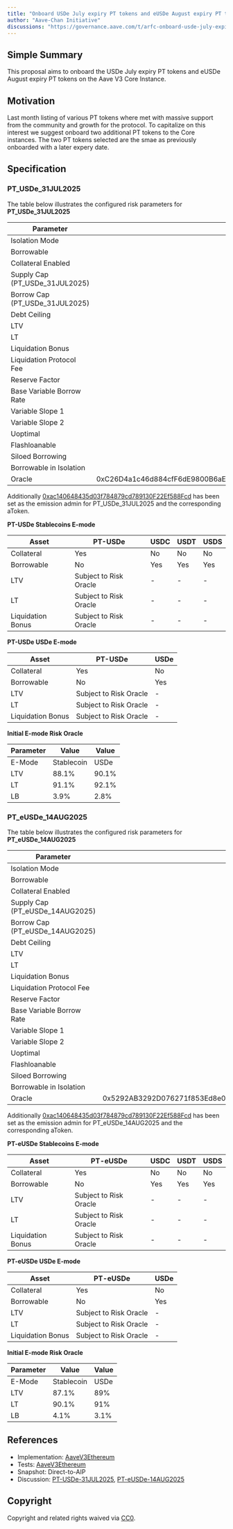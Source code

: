 ```yaml
---
title: "Onboard USDe July expiry PT tokens and eUSDe August expiry PT tokens on V3 Core"
author: "Aave-Chan Initiative"
discussions: "https://governance.aave.com/t/arfc-onboard-usde-july-expiry-pt-tokens-on-aave-v3-core-instance/22041"
---
```


## Simple Summary

This proposal aims to onboard the USDe July expiry PT tokens and eUSDe August expiry PT tokens on the Aave V3 Core Instance.

## Motivation

Last month listing of various PT tokens where met with massive support from the community and growth for the protocol. To capitalize on this interest we suggest onboard two additional PT tokens to the Core instances. The two PT tokens selected are the smae as previously onboarded with a later expery date.

## Specification

### PT_USDe_31JUL2025

The table below illustrates the configured risk parameters for **PT_USDe_31JUL2025**

| Parameter                      |                                      Value |
| ------------------------------ | -----------------------------------------: |
| Isolation Mode                 |                                      false |
| Borrowable                     |                                   DISABLED |
| Collateral Enabled             |                                       true |
| Supply Cap (PT_USDe_31JUL2025) |                                 40,000,000 |
| Borrow Cap (PT_USDe_31JUL2025) |                                          1 |
| Debt Ceiling                   |                                      USD 0 |
| LTV                            |                                     0.05 % |
| LT                             |                                      0.1 % |
| Liquidation Bonus              |                                      7.5 % |
| Liquidation Protocol Fee       |                                       10 % |
| Reserve Factor                 |                                       45 % |
| Base Variable Borrow Rate      |                                        0 % |
| Variable Slope 1               |                                       10 % |
| Variable Slope 2               |                                      300 % |
| Uoptimal                       |                                       45 % |
| Flashloanable                  |                                    ENABLED |
| Siloed Borrowing               |                                   DISABLED |
| Borrowable in Isolation        |                                   DISABLED |
| Oracle                         | 0xC26D4a1c46d884cfF6dE9800B6aE7A8Cf48B4Ff8 |

Additionally [0xac140648435d03f784879cd789130F22Ef588Fcd](https://etherscan.io/address/0xac140648435d03f784879cd789130F22Ef588Fcd) has been set as the emission admin for PT_USDe_31JUL2025 and the corresponding aToken.

**PT-USDe Stablecoins E-mode**

| **Asset**         | **PT-USDe**            | **USDC** | **USDT** | **USDS** |
| ----------------- | ---------------------- | -------- | -------- | -------- |
| Collateral        | Yes                    | No       | No       | No       |
| Borrowable        | No                     | Yes      | Yes      | Yes      |
| LTV               | Subject to Risk Oracle | -        | -        | -        |
| LT                | Subject to Risk Oracle | -        | -        | -        |
| Liquidation Bonus | Subject to Risk Oracle | -        | -        | -        |

**PT-USDe USDe E-mode**

| **Asset**         | **PT-USDe**            | **USDe** |
| ----------------- | ---------------------- | -------- |
| Collateral        | Yes                    | No       |
| Borrowable        | No                     | Yes      |
| LTV               | Subject to Risk Oracle | -        |
| LT                | Subject to Risk Oracle | -        |
| Liquidation Bonus | Subject to Risk Oracle | -        |

**Initial E-mode Risk Oracle**

| Parameter | Value      | Value |
| --------- | ---------- | ----- |
| E-Mode    | Stablecoin | USDe  |
| LTV       | 88.1%      | 90.1% |
| LT        | 91.1%      | 92.1% |
| LB        | 3.9%       | 2.8%  |

### PT_eUSDe_14AUG2025

The table below illustrates the configured risk parameters for **PT_eUSDe_14AUG2025**

| Parameter                       |                                      Value |
| ------------------------------- | -----------------------------------------: |
| Isolation Mode                  |                                      false |
| Borrowable                      |                                   DISABLED |
| Collateral Enabled              |                                       true |
| Supply Cap (PT_eUSDe_14AUG2025) |                                100,000,000 |
| Borrow Cap (PT_eUSDe_14AUG2025) |                                          1 |
| Debt Ceiling                    |                                      USD 0 |
| LTV                             |                                     0.05 % |
| LT                              |                                      0.1 % |
| Liquidation Bonus               |                                      7.5 % |
| Liquidation Protocol Fee        |                                       10 % |
| Reserve Factor                  |                                       45 % |
| Base Variable Borrow Rate       |                                        0 % |
| Variable Slope 1                |                                       10 % |
| Variable Slope 2                |                                      300 % |
| Uoptimal                        |                                       45 % |
| Flashloanable                   |                                    ENABLED |
| Siloed Borrowing                |                                   DISABLED |
| Borrowable in Isolation         |                                   DISABLED |
| Oracle                          | 0x5292AB3292D076271f853Ed8e05e61cc02F0A2C6 |

Additionally [0xac140648435d03f784879cd789130F22Ef588Fcd](https://etherscan.io/address/0xac140648435d03f784879cd789130F22Ef588Fcd) has been set as the emission admin for PT_eUSDe_14AUG2025 and the corresponding aToken.

**PT-eUSDe Stablecoins E-mode**

| **Asset**         | **PT-eUSDe**           | **USDC** | **USDT** | **USDS** |
| ----------------- | ---------------------- | -------- | -------- | -------- |
| Collateral        | Yes                    | No       | No       | No       |
| Borrowable        | No                     | Yes      | Yes      | Yes      |
| LTV               | Subject to Risk Oracle | -        | -        | -        |
| LT                | Subject to Risk Oracle | -        | -        | -        |
| Liquidation Bonus | Subject to Risk Oracle | -        | -        | -        |

**PT-eUSDe USDe E-mode**

| **Asset**         | **PT-eUSDe**           | **USDe** |
| ----------------- | ---------------------- | -------- |
| Collateral        | Yes                    | No       |
| Borrowable        | No                     | Yes      |
| LTV               | Subject to Risk Oracle | -        |
| LT                | Subject to Risk Oracle | -        |
| Liquidation Bonus | Subject to Risk Oracle | -        |

**Initial E-mode Risk Oracle**

| Parameter | Value      | Value |
| --------- | ---------- | ----- |
| E-Mode    | Stablecoin | USDe  |
| LTV       | 87.1%      | 89%   |
| LT        | 90.1%      | 91%   |
| LB        | 4.1%       | 3.1%  |

## References

- Implementation: [AaveV3Ethereum](https://github.com/bgd-labs/aave-proposals-v3/blob/main/src/20250520_AaveV3Ethereum_OnboardUSDeJulyExpiryPTTokensAndEUSDeAugustExpiryPTTokensOnV3Core/AaveV3Ethereum_OnboardUSDeJulyExpiryPTTokensAndEUSDeAugustExpiryPTTokensOnV3Core_20250520.sol)
- Tests: [AaveV3Ethereum](https://github.com/bgd-labs/aave-proposals-v3/blob/main/src/20250520_AaveV3Ethereum_OnboardUSDeJulyExpiryPTTokensAndEUSDeAugustExpiryPTTokensOnV3Core/AaveV3Ethereum_OnboardUSDeJulyExpiryPTTokensAndEUSDeAugustExpiryPTTokensOnV3Core_20250520.t.sol)
- Snapshot: Direct-to-AIP
- Discussion: [PT-USDe-31JUL2025](https://governance.aave.com/t/arfc-onboard-usde-july-expiry-pt-tokens-on-aave-v3-core-instance/22041), [PT-eUSDe-14AUG2025](https://governance.aave.com/t/arfc-onboard-eusde-august-expiry-pt-tokens-on-aave-v3-core-instance/22076)

## Copyright

Copyright and related rights waived via [CC0](https://creativecommons.org/publicdomain/zero/1.0/).
